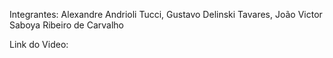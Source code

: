 Integrantes:
Alexandre Andrioli Tucci, 
Gustavo Delinski Tavares, 
João Victor Saboya Ribeiro de Carvalho

Link do Video: 